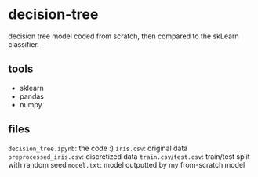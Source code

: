 # decision-tree
decision tree model coded from scratch, then compared to the skLearn classifier.

## tools
- sklearn
- pandas
- numpy

## files
`decision_tree.ipynb`: the code :)
`iris.csv`: original data
`preprocessed_iris.csv`: discretized data
`train.csv`/`test.csv`: train/test split with random seed
`model.txt`: model outputted by my from-scratch model